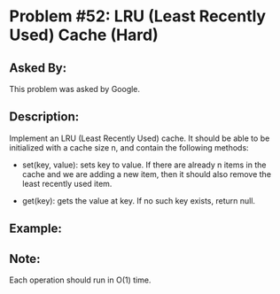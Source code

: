 # Problem #52: LRU (Least Recently Used) Cache (Hard)

## Asked By:

This problem was asked by Google.

## Description:
 
Implement an LRU (Least Recently Used) cache. It should be able to be initialized with a cache size n, and contain the following methods:

- set(key, value): sets key to value. If there are already n items in the cache and we are adding a new item, then it should also remove the least recently used item.

- get(key): gets the value at key. If no such key exists, return null.  

## Example:


## Note:

Each operation should run in O(1) time.
